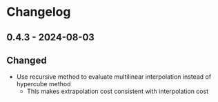 # Changelog

## 0.4.3 - 2024-08-03

## Changed

* Use recursive method to evaluate multilinear interpolation instead of hypercube method
  * This makes extrapolation cost consistent with interpolation cost
